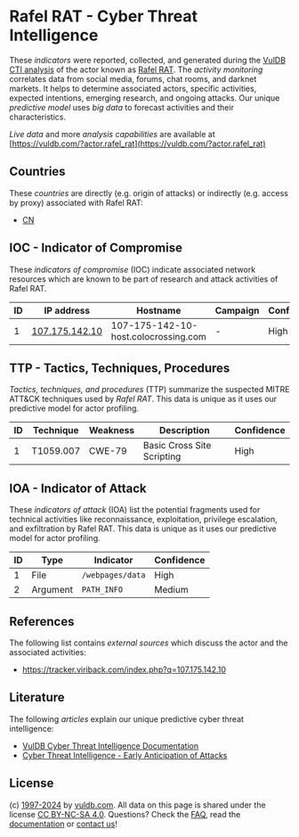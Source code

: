 # Rafel RAT - Cyber Threat Intelligence

These _indicators_ were reported, collected, and generated during the [VulDB CTI analysis](https://vuldb.com/?kb.cti) of the actor known as [Rafel RAT](https://vuldb.com/?actor.rafel_rat). The _activity monitoring_ correlates data from social media, forums, chat rooms, and darknet markets. It helps to determine associated actors, specific activities, expected intentions, emerging research, and ongoing attacks. Our unique _predictive model_ uses _big data_ to forecast activities and their characteristics.

_Live data_ and more _analysis capabilities_ are available at [https://vuldb.com/?actor.rafel_rat](https://vuldb.com/?actor.rafel_rat)

## Countries

These _countries_ are directly (e.g. origin of attacks) or indirectly (e.g. access by proxy) associated with Rafel RAT:

* [CN](https://vuldb.com/?country.cn)

## IOC - Indicator of Compromise

These _indicators of compromise_ (IOC) indicate associated network resources which are known to be part of research and attack activities of Rafel RAT.

ID | IP address | Hostname | Campaign | Confidence
-- | ---------- | -------- | -------- | ----------
1 | [107.175.142.10](https://vuldb.com/?ip.107.175.142.10) | 107-175-142-10-host.colocrossing.com | - | High

## TTP - Tactics, Techniques, Procedures

_Tactics, techniques, and procedures_ (TTP) summarize the suspected MITRE ATT&CK techniques used by _Rafel RAT_. This data is unique as it uses our predictive model for actor profiling.

ID | Technique | Weakness | Description | Confidence
-- | --------- | -------- | ----------- | ----------
1 | T1059.007 | CWE-79 | Basic Cross Site Scripting | High

## IOA - Indicator of Attack

These _indicators of attack_ (IOA) list the potential fragments used for technical activities like reconnaissance, exploitation, privilege escalation, and exfiltration by Rafel RAT. This data is unique as it uses our predictive model for actor profiling.

ID | Type | Indicator | Confidence
-- | ---- | --------- | ----------
1 | File | `/webpages/data` | High
2 | Argument | `PATH_INFO` | Medium

## References

The following list contains _external sources_ which discuss the actor and the associated activities:

* https://tracker.viriback.com/index.php?q=107.175.142.10

## Literature

The following _articles_ explain our unique predictive cyber threat intelligence:

* [VulDB Cyber Threat Intelligence Documentation](https://vuldb.com/?kb.cti)
* [Cyber Threat Intelligence - Early Anticipation of Attacks](https://www.scip.ch/en/?labs.20201022)

## License

(c) [1997-2024](https://vuldb.com/?kb.changelog) by [vuldb.com](https://vuldb.com/?kb.about). All data on this page is shared under the license [CC BY-NC-SA 4.0](https://creativecommons.org/licenses/by-nc-sa/4.0/). Questions? Check the [FAQ](https://vuldb.com/?kb.faq), read the [documentation](https://vuldb.com/?kb) or [contact us](https://vuldb.com/?contact)!
